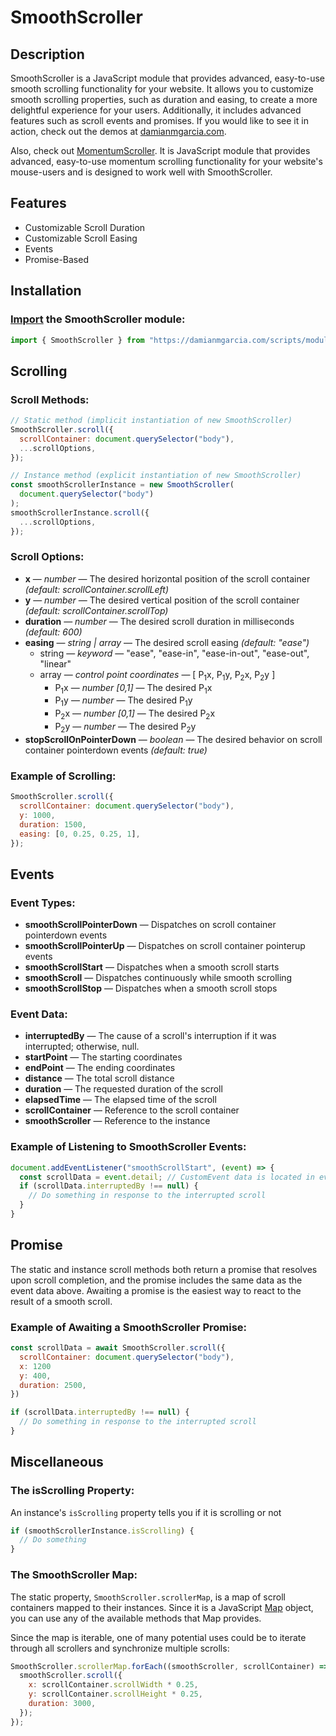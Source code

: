 # **SmoothScroller**

## **Description**

SmoothScroller is a JavaScript module that provides advanced, easy-to-use smooth scrolling functionality for your website. It allows you to customize smooth scrolling properties, such as duration and easing, to create a more delightful experience for your users. Additionally, it includes advanced features such as scroll events and promises. If you would like to see it in action, check out the demos at [damianmgarcia.com](https://damianmgarcia.com).

Also, check out [MomentumScroller](https://github.com/damianmgarcia/MomentumScroller). It is JavaScript module that provides advanced, easy-to-use momentum scrolling functionality for your website's mouse-users and is designed to work well with SmoothScroller.

## **Features**

- Customizable Scroll Duration
- Customizable Scroll Easing
- Events
- Promise-Based

## **Installation**

### [Import](https://developer.mozilla.org/en-US/docs/Web/JavaScript/Reference/Statements/import) the SmoothScroller module:

```javascript
import { SmoothScroller } from "https://damianmgarcia.com/scripts/modules/smooth-scroller.js";
```

## **Scrolling**

### Scroll Methods:

```javascript
// Static method (implicit instantiation of new SmoothScroller)
SmoothScroller.scroll({
  scrollContainer: document.querySelector("body"),
  ...scrollOptions,
});

// Instance method (explicit instantiation of new SmoothScroller)
const smoothScrollerInstance = new SmoothScroller(
  document.querySelector("body")
);
smoothScrollerInstance.scroll({
  ...scrollOptions,
});
```

### Scroll Options:

- **x** — _number_ — The desired horizontal position of the scroll container _(default: scrollContainer.scrollLeft)_
- **y** — _number_ — The desired vertical position of the scroll container _(default: scrollContainer.scrollTop)_
- **duration** — _number_ — The desired scroll duration in milliseconds _(default: 600)_
- **easing** — _string | array_ — The desired scroll easing _(default: "ease")_
  - string — _keyword_ — "ease", "ease-in", "ease-in-out", "ease-out", "linear"
  - array — _control point coordinates_ — [ P<sub>1</sub>x, P<sub>1</sub>y, P<sub>2</sub>x, P<sub>2</sub>y ]
    - P<sub>1</sub>x — _number [0,1]_ — The desired P<sub>1</sub>x
    - P<sub>1</sub>y — _number_ — The desired P<sub>1</sub>y
    - P<sub>2</sub>x — _number [0,1]_ — The desired P<sub>2</sub>x
    - P<sub>2</sub>y — _number_ — The desired P<sub>2</sub>y
- **stopScrollOnPointerDown** — _boolean_ — The desired behavior on scroll container pointerdown events _(default: true)_

### Example of Scrolling:

```javascript
SmoothScroller.scroll({
  scrollContainer: document.querySelector("body"),
  y: 1000,
  duration: 1500,
  easing: [0, 0.25, 0.25, 1],
});
```

## **Events**

### Event Types:

- **smoothScrollPointerDown** — Dispatches on scroll container pointerdown events
- **smoothScrollPointerUp** — Dispatches on scroll container pointerup events
- **smoothScrollStart** — Dispatches when a smooth scroll starts
- **smoothScroll** — Dispatches continuously while smooth scrolling
- **smoothScrollStop** — Dispatches when a smooth scroll stops

### Event Data:

- **interruptedBy** — The cause of a scroll's interruption if it was interrupted; otherwise, null.
- **startPoint** — The starting coordinates
- **endPoint** — The ending coordinates
- **distance** — The total scroll distance
- **duration** — The requested duration of the scroll
- **elapsedTime** — The elapsed time of the scroll
- **scrollContainer** — Reference to the scroll container
- **smoothScroller** — Reference to the instance

### Example of Listening to SmoothScroller Events:

```javascript
document.addEventListener("smoothScrollStart", (event) => {
  const scrollData = event.detail; // CustomEvent data is located in event.detail
  if (scrollData.interruptedBy !== null) {
    // Do something in response to the interrupted scroll
  }
}
```

## **Promise**

The static and instance scroll methods both return a promise that resolves upon scroll completion, and the promise includes the same data as the event data above. Awaiting a promise is the easiest way to react to the result of a smooth scroll.

### Example of Awaiting a SmoothScroller Promise:

```javascript
const scrollData = await SmoothScroller.scroll({
  scrollContainer: document.querySelector("body"),
  x: 1200
  y: 400,
  duration: 2500,
})

if (scrollData.interruptedBy !== null) {
  // Do something in response to the interrupted scroll
}
```

## **Miscellaneous**

### The isScrolling Property:

An instance's <code>isScrolling</code> property tells you if it is scrolling or not

```javascript
if (smoothScrollerInstance.isScrolling) {
  // Do something
}
```

### The SmoothScroller Map:

The static property, <code>SmoothScroller.scrollerMap</code>, is a map of scroll containers mapped to their instances. Since it is a JavaScript [Map](https://developer.mozilla.org/en-US/docs/Web/JavaScript/Reference/Global_Objects/Map) object, you can use any of the available methods that Map provides.

Since the map is iterable, one of many potential uses could be to iterate through all scrollers and synchronize multiple scrolls:

```javascript
SmoothScroller.scrollerMap.forEach((smoothScroller, scrollContainer) => {
  smoothScroller.scroll({
    x: scrollContainer.scrollWidth * 0.25,
    y: scrollContainer.scrollHeight * 0.25,
    duration: 3000,
  });
});
```
